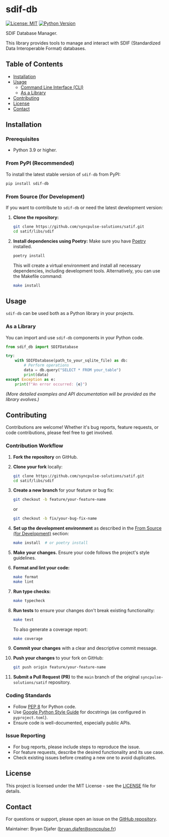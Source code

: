 # sdif-db

[![License: MIT](https://img.shields.io/badge/License-MIT-yellow.svg)](https://opensource.org/licenses/MIT)
[![Python Version](https://img.shields.io/badge/python-3.9%2B-blue.svg)](https://www.python.org/downloads/)

SDIF Database Manager.

This library provides tools to manage and interact with SDIF (Standardized Data Interoperable Format) databases.

## Table of Contents

- [Installation](#installation)
- [Usage](#usage)
  - [Command Line Interface (CLI)](#command-line-interface-cli)
  - [As a Library](#as-a-library)
- [Contributing](#contributing)
- [License](#license)
- [Contact](#contact)

## Installation

### Prerequisites

- Python 3.9 or higher.

### From PyPI (Recommended)

To install the latest stable version of `sdif-db` from PyPI:

```bash
pip install sdif-db
```

### From Source (for Development)

If you want to contribute to `sdif-db` or need the latest development version:

1. **Clone the repository:**

   ```bash
   git clone https://github.com/syncpulse-solutions/satif.git
   cd satif/libs/sdif
   ```
2. **Install dependencies using Poetry:**
   Make sure you have [Poetry](https://python-poetry.org/docs/#installation) installed.

   ```bash
   poetry install
   ```

   This will create a virtual environment and install all necessary dependencies, including development tools. Alternatively, you can use the Makefile command:

   ```bash
   make install
   ```

## Usage

`sdif-db` can be used both as a Python library in your projects.

### As a Library

You can import and use `sdif-db` components in your Python code.

```python
from sdif_db import SDIFDatabase

try:
    with SDIFDatabase(path_to_your_sqlite_file) as db:
        # Perform operations
        data = db.query("SELECT * FROM your_table")
        print(data)
except Exception as e:
    print(f"An error occurred: {e}")

```

*(More detailed examples and API documentation will be provided as the library evolves.)*

## Contributing

Contributions are welcome! Whether it's bug reports, feature requests, or code contributions, please feel free to get involved.

### Contribution Workflow

1. **Fork the repository** on GitHub.
2. **Clone your fork** locally:

   ```bash
   git clone https://github.com/syncpulse-solutions/satif.git
   cd satif/libs/sdif
   ```
3. **Create a new branch** for your feature or bug fix:

   ```bash
   git checkout -b feature/your-feature-name
   ```

   or

   ```bash
   git checkout -b fix/your-bug-fix-name
   ```
4. **Set up the development environment** as described in the [From Source (for Development)](#from-source-for-development) section:

   ```bash
   make install  # or poetry install
   ```
5. **Make your changes.** Ensure your code follows the project's style guidelines.
6. **Format and lint your code:**

   ```bash
   make format
   make lint
   ```
7. **Run type checks:**

   ```bash
   make typecheck
   ```
8. **Run tests** to ensure your changes don't break existing functionality:

   ```bash
   make test
   ```

   To also generate a coverage report:

   ```bash
   make coverage
   ```
9. **Commit your changes** with a clear and descriptive commit message.
10. **Push your changes** to your fork on GitHub:

    ```bash
    git push origin feature/your-feature-name
    ```
11. **Submit a Pull Request (PR)** to the `main` branch of the original `syncpulse-solutions/satif` repository.

### Coding Standards

- Follow [PEP 8](https://www.python.org/dev/peps/pep-0008/) for Python code.
- Use [Google Python Style Guide](https://google.github.io/styleguide/pyguide.html) for docstrings (as configured in `pyproject.toml`).
- Ensure code is well-documented, especially public APIs.

### Issue Reporting

- For bug reports, please include steps to reproduce the issue.
- For feature requests, describe the desired functionality and its use case.
- Check existing issues before creating a new one to avoid duplicates.

## License

This project is licensed under the MIT License - see the [LICENSE](LICENSE) file for details.

## Contact

For questions or support, please open an issue on the [GitHub repository](https://github.com/syncpulse-solutions/satif/issues).

Maintainer: Bryan Djafer (bryan.djafer@syncpulse.fr)

